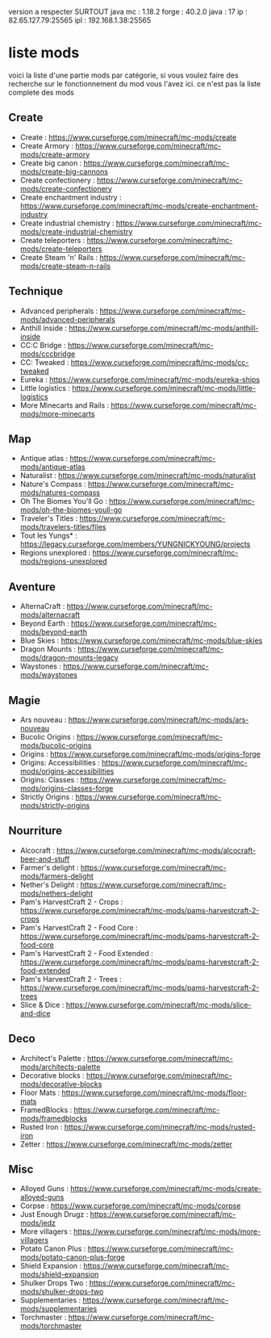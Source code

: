version a respecter SURTOUT java
mc      : 1.18.2
forge   : 40.2.0
java    : 17
ip      : 82.65.127.79:25565
ipl     : 192.168.1.38:25565



# liste mods
voici la liste d'une partie mods par catégorie, si vous voulez faire des recherche sur le fonctionnement du mod vous l'avez ici.
ce n'est pas la liste complete des mods

## Create
- Create : https://www.curseforge.com/minecraft/mc-mods/create
- Create Armory : https://www.curseforge.com/minecraft/mc-mods/create-armory
- Create big canon : https://www.curseforge.com/minecraft/mc-mods/create-big-cannons
- Create confectionery : https://www.curseforge.com/minecraft/mc-mods/create-confectionery
- Create enchantment industry : https://www.curseforge.com/minecraft/mc-mods/create-enchantment-industry
- Create industrial chemistry : https://www.curseforge.com/minecraft/mc-mods/create-industrial-chemistry
- Create teleporters : https://www.curseforge.com/minecraft/mc-mods/create-teleporters
- Create Steam 'n' Rails : https://www.curseforge.com/minecraft/mc-mods/create-steam-n-rails

## Technique
- Advanced peripherals : https://www.curseforge.com/minecraft/mc-mods/advanced-peripherals
- Anthill inside : https://www.curseforge.com/minecraft/mc-mods/anthill-inside
- CC:C Bridge : https://www.curseforge.com/minecraft/mc-mods/cccbridge
- CC: Tweaked : https://www.curseforge.com/minecraft/mc-mods/cc-tweaked
- Eureka : https://www.curseforge.com/minecraft/mc-mods/eureka-ships
- Little logistics : https://www.curseforge.com/minecraft/mc-mods/little-logistics
- More Minecarts and Rails : https://www.curseforge.com/minecraft/mc-mods/more-minecarts

## Map
- Antique atlas : https://www.curseforge.com/minecraft/mc-mods/antique-atlas
- Naturalist : https://www.curseforge.com/minecraft/mc-mods/naturalist
- Nature's Compass : https://www.curseforge.com/minecraft/mc-mods/natures-compass
- Oh The Biomes You'll Go : https://www.curseforge.com/minecraft/mc-mods/oh-the-biomes-youll-go
- Traveler's Titles : https://www.curseforge.com/minecraft/mc-mods/travelers-titles/files
- Tout les Yungs* : https://legacy.curseforge.com/members/YUNGNICKYOUNG/projects 
- Regions unexplored : https://www.curseforge.com/minecraft/mc-mods/regions-unexplored

## Aventure
- AlternaCraft : https://www.curseforge.com/minecraft/mc-mods/alternacraft
- Beyond Earth : https://www.curseforge.com/minecraft/mc-mods/beyond-earth
- Blue Skies : https://www.curseforge.com/minecraft/mc-mods/blue-skies
- Dragon Mounts : https://www.curseforge.com/minecraft/mc-mods/dragon-mounts-legacy
- Waystones : https://www.curseforge.com/minecraft/mc-mods/waystones

## Magie
- Ars nouveau : https://www.curseforge.com/minecraft/mc-mods/ars-nouveau
- Bucolic Origins : https://www.curseforge.com/minecraft/mc-mods/bucolic-origins
- Origins : https://www.curseforge.com/minecraft/mc-mods/origins-forge
- Origins: Accessibilities : https://www.curseforge.com/minecraft/mc-mods/origins-accessibilities
- Origins: Classes : https://www.curseforge.com/minecraft/mc-mods/origins-classes-forge
- Strictly Origins : https://www.curseforge.com/minecraft/mc-mods/strictly-origins

## Nourriture
- Alcocraft : https://www.curseforge.com/minecraft/mc-mods/alcocraft-beer-and-stuff
- Farmer's delight : https://www.curseforge.com/minecraft/mc-mods/farmers-delight
- Nether's Delight : https://www.curseforge.com/minecraft/mc-mods/nethers-delight
- Pam's HarvestCraft 2 - Crops : https://www.curseforge.com/minecraft/mc-mods/pams-harvestcraft-2-crops
- Pam's HarvestCraft 2 - Food Core : https://www.curseforge.com/minecraft/mc-mods/pams-harvestcraft-2-food-core
- Pam's HarvestCraft 2 - Food Extended : https://www.curseforge.com/minecraft/mc-mods/pams-harvestcraft-2-food-extended
- Pam's HarvestCraft 2 - Trees : https://www.curseforge.com/minecraft/mc-mods/pams-harvestcraft-2-trees
- Slice & Dice : https://www.curseforge.com/minecraft/mc-mods/slice-and-dice

## Deco
- Architect's Palette : https://www.curseforge.com/minecraft/mc-mods/architects-palette
- Decorative blocks : https://www.curseforge.com/minecraft/mc-mods/decorative-blocks
- Floor Mats : https://www.curseforge.com/minecraft/mc-mods/floor-mats
- FramedBlocks : https://www.curseforge.com/minecraft/mc-mods/framedblocks
- Rusted Iron : https://www.curseforge.com/minecraft/mc-mods/rusted-iron
- Zetter : https://www.curseforge.com/minecraft/mc-mods/zetter

## Misc
- Alloyed Guns : https://www.curseforge.com/minecraft/mc-mods/create-alloyed-guns
- Corpse : https://www.curseforge.com/minecraft/mc-mods/corpse
- Just Enough Drugz : https://www.curseforge.com/minecraft/mc-mods/jedz
- More villagers : https://www.curseforge.com/minecraft/mc-mods/more-villagers
- Potato Canon Plus : https://www.curseforge.com/minecraft/mc-mods/potato-canon-plus-forge
- Shield Expansion : https://www.curseforge.com/minecraft/mc-mods/shield-expansion
- Shulker Drops Two : https://www.curseforge.com/minecraft/mc-mods/shulker-drops-two
- Supplementaries : https://www.curseforge.com/minecraft/mc-mods/supplementaries
- Torchmaster : https://www.curseforge.com/minecraft/mc-mods/torchmaster

